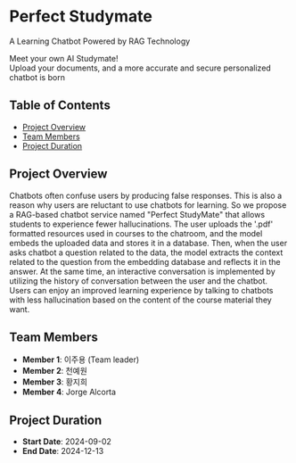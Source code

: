 # Perfect Studymate

A Learning Chatbot Powered by RAG Technology

Meet your own AI Studymate! <br>
Upload your documents, and a more accurate and secure personalized chatbot is born

## Table of Contents
- [Project Overview](#project-overview)
- [Team Members](#team-members)
- [Project Duration](#project-duration)

## Project Overview
Chatbots often confuse users by producing false responses. This
 is also a reason why users are reluctant to use chatbots for learning. So we propose
 a RAG-based chatbot service named "Perfect StudyMate" that allows students to experience
 fewer hallucinations. The user uploads the '.pdf' formatted resources used in courses to the
 chatroom, and the model embeds the uploaded data and stores it in a database. Then, when
 the user asks chatbot a question related to the data, the model extracts the context related
 to the question from the embedding database and reflects it in the answer. At the same time,
 an interactive conversation is implemented by utilizing the history of conversation between
 the user and the chatbot. Users can enjoy an improved learning experience by talking to
 chatbots with less hallucination based on the content of the course material they want.

## Team Members
- **Member 1**: 이주용 (Team leader)
- **Member 2**: 천예원 
- **Member 3**: 황지희
- **Member 4**: Jorge Alcorta

## Project Duration
- **Start Date**: 2024-09-02
- **End Date**: 2024-12-13

